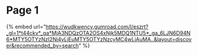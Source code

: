 # Page 1

{% embed url="https://wudkwency.gumroad.com/l/eszrt?_gl=1*t44ckv*_ga*MjA3NDQzOTA2OS4xNjk5MDQ1NTU5*_ga_6LJN6D94N6*MTY5OTYzNzI2Ni4yLjEuMTY5OTYzNzcyMC4wLjAuMA..&layout=discover&recommended_by=search" %}

